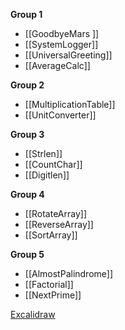 **Group 1**
- [[GoodbyeMars ]]
- [[SystemLogger]]
- [[UniversalGreeting]]
- [[AverageCalc]]

**Group 2**
- [[MultiplicationTable]]
- [[UnitConverter]]

**Group 3**
- [[Strlen]]
- [[CountChar]]
- [[Digitlen]]

**Group 4**
- [[RotateArray]]
- [[ReverseArray]]
- [[SortArray]]

**Group 5**
- [[AlmostPalindrome]]
- [[Factorial]]
- [[NextPrime]]

[Excalidraw](https://excalidraw.com/#json=VIJJp9S1JqZE4_E7OH-hQ,hxcBJIp0uJgQsgJRLRBF6w)

